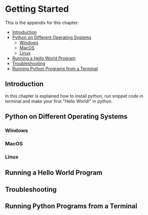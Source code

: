 
# Getting Started

This is the appendix for this chapter:  
- [Introduction](#introduction)
- [Python on Different Operating Systems](#python-on-different-operating-systems)
    - [Windows](#windows)
    - [MacOS](#macos)
    - [Linux](#linux)
- [Running a Hello World Program](#running-a-hello-world-program)
- [Troubleshooting](#troubleshooting)
- [Running Python Programs from a Terminal](#running-python-programs-from-a-terminal)

## Introduction

In this chapter is explained how to install python, run snippet code in terminal and make your first "Hello World!" in python.

## Python on Different Operating Systems

### Windows

### MacOS

### Linux

## Running a Hello World Program

## Troubleshooting

## Running Python Programs from a Terminal
